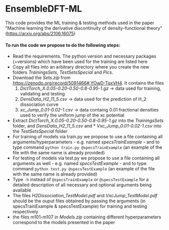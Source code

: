 # EnsembleDFT-ML
This code provides the ML training & testing methods used in the paper "Machine learning the derivative discontinuity of density-functional theory" (https://arxiv.org/abs/2106.16075)

#### To run the code we propose to do the following steps:
* Read the requirements.  The python version and necessary packages (+versions) which have been used for the training are listed here
* Copy all files into an arbitrary directory where you create the new folders *TrainingsSets*, *TestSetsSpecial* and *Pics*. 
* Download the *Sets.zip* from https://zenodo.org/record/5091466#.YOwD-TqxVH4. 
  It contains the files 
  1. *DictTorch_X.0.05-0.20-0.50-0.8-0.95-1.gz* -> data used for training, validating and testing
  2. *DensData_H2_11_5.csv* -> data used for the prediction of H_2 dissociation curve
  3. *xc_Jump_0.01-0.02-1.csv* -> data containg 0.01 fractional densities used to verify the uniform jump of the xc potential
* Extract *DictTorch_X.0.05-0.20-0.50-0.8-0.95-1.gz* into the *TrainingsSets* folder, and *DensData_H2_11_5.csv* and * *Vxc_Jump_0.01-0.02-1.csv* into the *TestSetsSpecial* folder 
* For training of models via train.py  we propose to use a file containing all arguments/hyperparameters - e.g. named *specsTrainExample* - and to type command ```python train.py @specsTrainExample``` (an example of the file with the same name is already provided)
* For testing of models via test.py  we propose to use a file containing all arguments as well - e.g. named *specsTestExample* - and to type command ```python test.py @specsTestExample``` (an example of the file with the same name is already provided)
* Type ``-h`` instead of ``@specsTrainExample`` or ``@specsTestExample`` for a detailed description of all necessary and optional arguments being available
* The files *H2Dissociation_TestModel.pdf* and *VxcJump_TestModel.pdf* should be the ouput files obtained by passing the arguments (in specsTrainExample & specsTestExample) for training and testing respectively
* the files m101-m107 in *Models.zip* containing different hyperparameters correspond to the models presented in the paper
